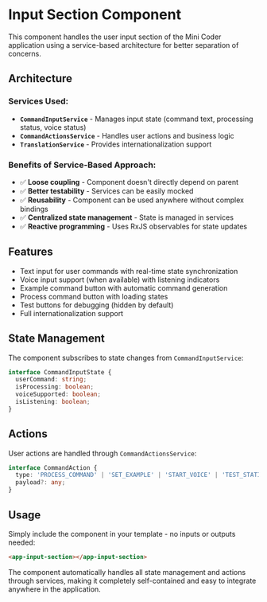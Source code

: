 # Input Section Component

This component handles the user input section of the Mini Coder application using a service-based architecture for better separation of concerns.

## Architecture

### **Services Used:**
- **`CommandInputService`** - Manages input state (command text, processing status, voice status)
- **`CommandActionsService`** - Handles user actions and business logic
- **`TranslationService`** - Provides internationalization support

### **Benefits of Service-Based Approach:**
- ✅ **Loose coupling** - Component doesn't directly depend on parent
- ✅ **Better testability** - Services can be easily mocked
- ✅ **Reusability** - Component can be used anywhere without complex bindings
- ✅ **Centralized state management** - State is managed in services
- ✅ **Reactive programming** - Uses RxJS observables for state updates

## Features

- Text input for user commands with real-time state synchronization
- Voice input support (when available) with listening indicators
- Example command button with automatic command generation
- Process command button with loading states
- Test buttons for debugging (hidden by default)
- Full internationalization support

## State Management

The component subscribes to state changes from `CommandInputService`:

```typescript
interface CommandInputState {
  userCommand: string;
  isProcessing: boolean;
  voiceSupported: boolean;
  isListening: boolean;
}
```

## Actions

User actions are handled through `CommandActionsService`:

```typescript
interface CommandAction {
  type: 'PROCESS_COMMAND' | 'SET_EXAMPLE' | 'START_VOICE' | 'TEST_STATIC' | 'TEST_BLOB';
  payload?: any;
}
```

## Usage

Simply include the component in your template - no inputs or outputs needed:

```html
<app-input-section></app-input-section>
```

The component automatically handles all state management and actions through services, making it completely self-contained and easy to integrate anywhere in the application.
